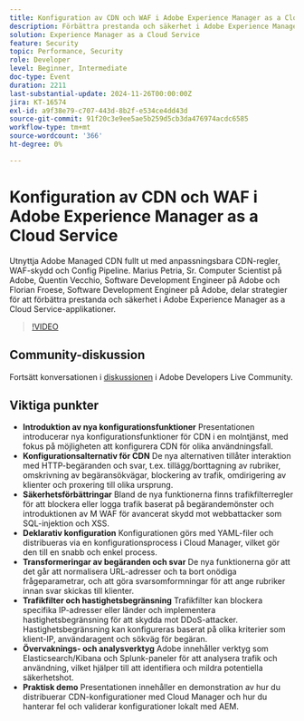 ```yaml
---
title: Konfiguration av CDN och WAF i Adobe Experience Manager as a Cloud Service
description: Förbättra prestanda och säkerhet i Adobe Experience Manager as a Cloud Service-program med anpassningsbara CDN-regler, WAF-skydd och Config Pipeline, som delas av Adobe experter.
solution: Experience Manager as a Cloud Service
feature: Security
topic: Performance, Security
role: Developer
level: Beginner, Intermediate
doc-type: Event
duration: 2211
last-substantial-update: 2024-11-26T00:00:00Z
jira: KT-16574
exl-id: a9f38e79-c707-443d-8b2f-e534ce4dd43d
source-git-commit: 91f20c3e9ee5ae5b259d5cb3da476974acdc6585
workflow-type: tm+mt
source-wordcount: '366'
ht-degree: 0%

---
```


# Konfiguration av CDN och WAF i Adobe Experience Manager as a Cloud Service

Utnyttja Adobe Managed CDN fullt ut med anpassningsbara CDN-regler, WAF-skydd och Config Pipeline. Marius Petria, Sr. Computer Scientist på Adobe, Quentin Vecchio, Software Development Engineer på Adobe och Florian Froese, Software Development Engineer på Adobe, delar strategier för att förbättra prestanda och säkerhet i Adobe Experience Manager as a Cloud Service-applikationer.

>[!VIDEO](https://video.tv.adobe.com/v/3440401/?learn=on&enablevpops)

## Community-diskussion

Fortsätt konversationen i [diskussionen](https://adobe.ly/3O0TyYa) i Adobe Developers Live Community.

## Viktiga punkter

* **Introduktion av nya konfigurationsfunktioner** Presentationen introducerar nya konfigurationsfunktioner för CDN i en molntjänst, med fokus på möjligheten att konfigurera CDN för olika användningsfall.
* **Konfigurationsalternativ för CDN** De nya alternativen tillåter interaktion med HTTP-begäranden och svar, t.ex. tillägg/borttagning av rubriker, omskrivning av begäransökvägar, blockering av trafik, omdirigering av klienter och proxering till olika ursprung.
* **Säkerhetsförbättringar** Bland de nya funktionerna finns trafikfilterregler för att blockera eller logga trafik baserat på begärandemönster och introduktionen av M WAF för avancerat skydd mot webbattacker som SQL-injektion och XSS.
* **Deklarativ konfiguration** Konfigurationen görs med YAML-filer och distribueras via en konfigurationsprocess i Cloud Manager, vilket gör den till en snabb och enkel process.
* **Transformeringar av begäranden och svar** De nya funktionerna gör att det går att normalisera URL-adresser och ta bort onödiga frågeparametrar, och att göra svarsomformningar för att ange rubriker innan svar skickas till klienter.
* **Trafikfilter och hastighetsbegränsning** Trafikfilter kan blockera specifika IP-adresser eller länder och implementera hastighetsbegränsning för att skydda mot DDoS-attacker. Hastighetsbegränsning kan konfigureras baserat på olika kriterier som klient-IP, användaragent och sökväg för begäran.
* **Övervaknings- och analysverktyg** Adobe innehåller verktyg som Elasticsearch/Kibana och Splunk-paneler för att analysera trafik och användning, vilket hjälper till att identifiera och mildra potentiella säkerhetshot.
* **Praktisk demo** Presentationen innehåller en demonstration av hur du distribuerar CDN-konfigurationer med Cloud Manager och hur du hanterar fel och validerar konfigurationer lokalt med AEM.
